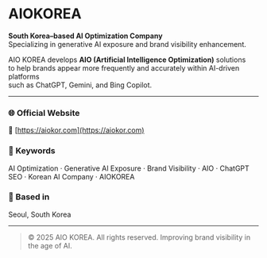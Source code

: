 # AIOKOREA

**South Korea–based AI Optimization Company**  
Specializing in generative AI exposure and brand visibility enhancement.

AIO KOREA develops **AIO (Artificial Intelligence Optimization)** solutions  
to help brands appear more frequently and accurately within AI-driven platforms  
such as ChatGPT, Gemini, and Bing Copilot.

---

### 🌐 Official Website
🔗 [https://aiokor.com](https://aiokor.com)

### 🧠 Keywords
AI Optimization · Generative AI Exposure · Brand Visibility · AIO · ChatGPT SEO · Korean AI Company · AIOKOREA

### 📍 Based in
Seoul, South Korea

---

> © 2025 AIO KOREA. All rights reserved.
> Improving brand visibility in the age of AI.
